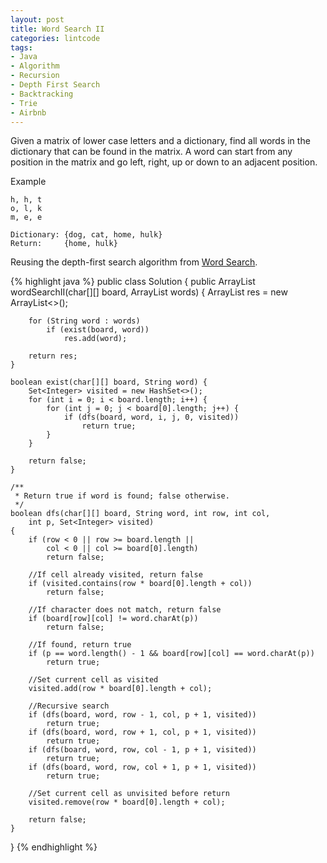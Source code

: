 ```yaml
---
layout: post
title: Word Search II
categories: lintcode
tags:
- Java
- Algorithm
- Recursion
- Depth First Search
- Backtracking
- Trie
- Airbnb
---
```


Given a matrix of lower case letters and a dictionary, find all words in the dictionary that can be found in the matrix. A word can start from any position in the matrix and go left, right, up or down to an adjacent position.

Example

```
h, h, t
o, l, k
m, e, e

Dictionary: {dog, cat, home, hulk}
Return:     {home, hulk}
```

Reusing the depth-first search algorithm from [Word Search](word-search).

{% highlight java %}
public class Solution {
    public ArrayList<String> wordSearchII(char[][] board, 
        ArrayList<String> words)
    {
        ArrayList<String> res = new ArrayList<>();
        
        for (String word : words)
            if (exist(board, word))
                res.add(word);
        
        return res;
    }
    
    boolean exist(char[][] board, String word) {
        Set<Integer> visited = new HashSet<>();
        for (int i = 0; i < board.length; i++) {
            for (int j = 0; j < board[0].length; j++) {
                if (dfs(board, word, i, j, 0, visited))
                    return true;
            }
        }
        
        return false;
    }
    
    /**
     * Return true if word is found; false otherwise.
     */
    boolean dfs(char[][] board, String word, int row, int col,
        int p, Set<Integer> visited)
    {
        if (row < 0 || row >= board.length ||
            col < 0 || col >= board[0].length)
            return false;
        
        //If cell already visited, return false
        if (visited.contains(row * board[0].length + col))
            return false;
        
        //If character does not match, return false
        if (board[row][col] != word.charAt(p))
            return false;
        
        //If found, return true
        if (p == word.length() - 1 && board[row][col] == word.charAt(p))
            return true;
        
        //Set current cell as visited    
        visited.add(row * board[0].length + col);
        
        //Recursive search
        if (dfs(board, word, row - 1, col, p + 1, visited))
            return true;
        if (dfs(board, word, row + 1, col, p + 1, visited))
            return true;
        if (dfs(board, word, row, col - 1, p + 1, visited))
            return true;
        if (dfs(board, word, row, col + 1, p + 1, visited))
            return true;
        
        //Set current cell as unvisited before return
        visited.remove(row * board[0].length + col);
        
        return false;
    }
}
{% endhighlight %}